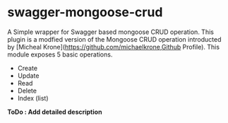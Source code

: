# swagger-mongoose-crud

A Simple wrapper for Swagger based mongoose CRUD operation. This plugin is a modfied version of the Mongoose CRUD operation introducted by [Micheal Krone](https://github.com/michaelkrone,Github Profile).
This module exposes 5 basic operations.
* Create
* Update
* Read
* Delete
* Index (list)

**ToDo : Add detailed description**
